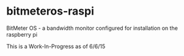 # bitmeteros-raspi
BitMeter OS - a bandwidth monitor configured for installation on the raspberry pi


This is a Work-In-Progress as of 6/6/15
